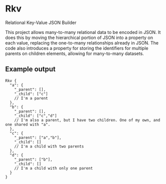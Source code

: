 # Rkv
Relational Key-Value JSON Builder

This project allows many-to-many relational data to be encoded in JSON. It does this by moving the hierarchical portion of JSON into a property on each value, replacing the one-to-many relationships already in JSON.
The code also introduces a property for storing the identifiers for multiple parents on children elements, allowing for many-to-many datasets.

## Example output

```
Rkv {
  "a": {
    "_parent": [],
    "_child": ["c"]
    // I'm a parent
  },
  "b": {
    "_parent": [],
    "_child": ["c","d"]
    // I'm also a parent, but I have two children. One of my own, and one shared with "a".
  },
  "c": {
    "_parent": ["a","b"],
    "_child": []
    // I'm a child with two parents
  },
  "d": {
    "_parent": ["b"],
    "_child": []
    // I'm a child with only one parent
  }
}
```
